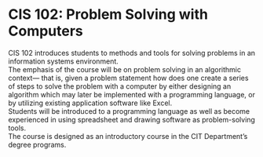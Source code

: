 # CIS 102: Problem Solving with Computers
CIS 102 introduces students to methods and tools for solving problems in an information systems environment.  
The emphasis of the course will be on problem solving in an algorithmic context&mdash;
that is, given a problem statement how does one create a series of steps to solve the problem with a computer
by either designing an algorithm which may later be implemented with a programming language, or by utilizing existing application software like Excel.  
Students will be introduced to a programming language as well as become experienced in using spreadsheet and drawing software as problem-solving tools.  
The course is designed as an introductory course in the CIT Department’s degree programs.
